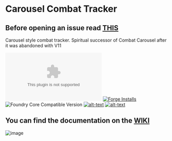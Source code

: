 # Carousel Combat Tracker
## Before opening an issue read [THIS](https://github.com/theripper93/Levels/blob/v9/ISSUES.md)
Carousel style combat tracker. Spiritual successor of Combat Carousel after it was abandoned with V11

![Latest Release Download Count](https://img.shields.io/github/downloads/theripper93/combat-tracker-dock/latest/module.zip?color=2b82fc&label=DOWNLOADS&style=for-the-badge) [![Forge Installs](https://img.shields.io/badge/dynamic/json?label=Forge%20Installs&query=package.installs&suffix=%25&url=https%3A%2F%2Fforge-vtt.com%2Fapi%2Fbazaar%2Fpackage%2Fcombat-tracker-dock&colorB=03ff1c&style=for-the-badge)](https://forge-vtt.com/bazaar#package=combat-tracker-dock) ![Foundry Core Compatible Version](https://img.shields.io/badge/dynamic/json.svg?url=https%3A%2F%2Fraw.githubusercontent.com%2Ftheripper93%2Fcombat-tracker-dock%2Fmain%2Fmodule.json&label=Foundry%20Version&query=$.compatibleCoreVersion&colorB=orange&style=for-the-badge) [![alt-text](https://img.shields.io/badge/-Patreon-%23ff424d?style=for-the-badge)](https://www.patreon.com/theripper93) [![alt-text](https://img.shields.io/badge/-Discord-%235662f6?style=for-the-badge)](https://discord.gg/F53gBjR97G)

## You can find the documentation on the [WIKI](https://api.theripper93.com/modulewiki/combat-tracker-dock/free)

![image](https://github.com/theripper93/combat-tracker-dock/assets/1346839/db438779-3784-427b-b096-e41d95998dca)

